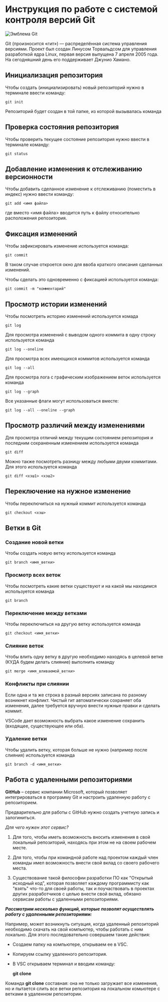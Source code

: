 # **Инструкция по работе с системой контроля версий Git**

![Эмблема Git](git.jpg)

Git (произносится «гит») — распределённая система управления версиями. Проект был создан Линусом Торвальдсом для управления разработкой ядра Linux, первая версия выпущена 7 апреля 2005 года. На сегодняшний день его поддерживает Джунио Хамано.

## Инициализация репозитория

Чтобы создать (инициализировать) новый репозиторий нужно в терминале ввести команду:

    git init

Репозиторий будет создан в той папке, из которой вызывалась команда

## Проверка состояния репозитория

Чтобы проверить текущее состояние репозитория нужно ввести в терминале команду:

    git status

## Добавление изменения к отслеживанию версионности

Чтобы добавить сделанное изменение к отслеживанию (поместить в индекс) нужно ввести команду:

    git add <имя файла>

где вместо <имя файла> вводится путь к файлу относительно расположения репозитория.

## Фиксация изменений

Чтобы зафиксировать изменение используется команда:

    git commit

В таком случае откроется окно для ввоба краткого описания сделанных изменений.

Чтобы сделать это одновременно с фиксацией используется команда:

    git commit -m "комментарий"

## Просмотр истории изменений

Чтобы посмотреть историю изменений используется комада

    git log

Для просмотра изменений с выводом одного коммита в одну строку используется команда

    git log --oneline

Для просмотра всех имеющихся коммитов используется команда

    git log --all

Для просмотра лога с графическим изображением веток используется команда

    git log --graph

Все указанные флаги могут использоваться вместе:

    git log --all --oneline --graph

## Просмотр различий между изменениями

Для просмотра отличий между текущим состоянием репозитория и последним сохраненным изменением используется команда

    git diff

Можно также посмотреть разницу между любыми двуми коммитами. Для этого используется команда

    git diff <хэш1> <хэш2>

## Переключение на нужное изменение

Чтобы переключиться на нужный коммит используется команда

    git checkout <хэш>

## Ветки в Git

### Создание новой ветки

Чтобы создать новую ветку используется команда

    git branch <имя_ветки>

### Просмотр всех веток

Чтобы посмотреть какие ветки существуют и на какой мы находимся используется команда

    git branch

### Переключение между ветками

Чтобы переключиться на другую ветку используется команда

    git checkout <имя_ветки>

### Слияние веток

Чтобы влить одну ветку в другую необходимо находясь в целевой ветке (КУДА будем делать слияние) выполнить команду

    git merge <имя_вливаемой_ветки>

### Конфликты при слиянии

Если одна и та же строка в разный версиях записана по разному возникнет конфликт.
Чистый гит автоматически сохраняет оба изменения, далее требуется вручную внести нужные правки и сделать коммит.

VSСode дает возможность выбрать какое изменение сохранить (входящее, существующее или оба).

### Удаление ветки

Чтобы удалить ветку, которая больше не нужно (например после слияния) используется команда

    git branch -d <имя_ветки>

## Работа с удаленными репозиториями


**GitHub** – сервис компании Microsoft, который позволяет интегрироваться в программу Git и настроить удаленную работу с репозиторием. 

Предварительно для работы с GitHub нужно создать учетную запись и залогиниться. 

*Для чего нужен этот сервис?*

1. Для того, чтобы иметь возможность вносить изменения в свой локальный репозиторий, находясь при этом не на своем рабочем месте.

2. Для того, чтобы при командной работе над проектом каждый член команды имел возможность внести свой вклад со своего рабочего места.

3. Существование такой философии разработки ПО как "Открытый исходный код", которая позволяет каждому программисту как "взять" что-то для своей работы, так и поучаствовать в проектах других разработчиков с целью внести свой вклад, обязано сервисам работы с удаленными репозиториями.

__*Рассмотрим несколько функций, которые позволят осуществлять работу с удаленными репозиториями:*__

Например, может возникнуть ситуация, когда удаленный репозиторий необходимо скачать на свой компьютер, чтобы работать с ним локально. Для этого последовательно совершаем такие действия:

* Создаем папку на компьютере, открываем ее в VSC.
* Копируем ссылку удаленного репозитория.
* В VSC открываем терминал и вводим команду:

    **git clone**

Команда **git clone** составная: она не только загружает все изменения, но и пытается слить все ветки репозитория на локальном комьютере с ветками в удаленном репозитории.